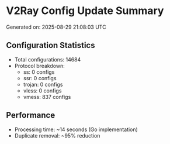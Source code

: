 # V2Ray Config Update Summary
Generated on: 2025-08-29 21:08:03 UTC

## Configuration Statistics
- Total configurations: 14684
- Protocol breakdown:
  - ss: 0 configs
  - ssr: 0 configs
  - trojan: 0 configs
  - vless: 0 configs
  - vmess: 837 configs

## Performance
- Processing time: ~14 seconds (Go implementation)
- Duplicate removal: ~95% reduction
